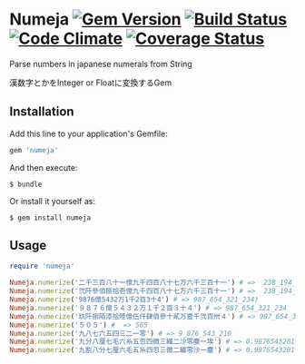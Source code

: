 # Numeja  [![Gem Version](https://badge.fury.io/rb/numeja.svg)](https://badge.fury.io/rb/numeja) [![Build Status](https://travis-ci.org/rike422/numeja.svg?branch=master)](https://travis-ci.org/rike422/numeja)  [![Code Climate](https://codeclimate.com/github/rike422/numeja/badges/gpa.svg)](https://codeclimate.com/github/rike422/numeja) [![Coverage Status](https://coveralls.io/repos/github/rike422/numeja/badge.svg?branch=master)](https://coveralls.io/github/rike422/numeja?branch=master)
           
Parse numbers in japanese numerals from String

漢数字とかをInteger or Floatに変換するGem

## Installation

Add this line to your application's Gemfile:

```ruby
gem 'numeja'
```

And then execute:

    $ bundle

Or install it yourself as:

    $ gem install numeja

## Usage

```ruby
require 'numeja'

Numeja.numerize('二千三百八十一億九千四百八十七万六千三百十一') # =>  238_194_876_311
Numeja.numerize('弐阡參佰捌拾壱億九千四百八十七万六千三百十一') # =>  238_194_876_311
Numeja.numerize('9876億5432万1千2百3十4') # => 987_654_321_234)
Numeja.numerize('９８７６億５４３２万１千２百３十４') # => 987_654_321_234
Numeja.numerize('玖阡捌陌漆拾陸億伍仟肆佰參十貳万壹千弐百卅４') # => 987_654_321_234
Numeja.numerize('５０５') #  => 505
Numeja.numerize('九八七六五四三二一零') # => 9_876_543_210
Numeja.numerize('九分八厘七毛六糸五忽四微三繊二沙零塵一埃') # => 0.9876543201
Numeja.numerize('九割八分七厘六毛五糸四忽三微二繊零沙一塵') # => 0.9876543201

```
